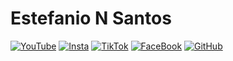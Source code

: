# Estefanio N Santos

 [![YouTube](https://estefanions.github.io/asset/image/social-network/youtube-b-32.png)](https://bit.ly/yt-ens)
 [![Insta](https://estefanions.github.io/asset/image/social-network/instagram-b-32.png)](http://bit.ly/insta-ens)
 [![TikTok](https://estefanions.github.io/asset/image/social-network/tiktok-b-32.png)](http://bit.ly/tk-ens)
 [![FaceBook](https://estefanions.github.io/asset/image/social-network/facebook-b-32.png)](http://bit.ly/fb-ens)
 [![GitHub](https://estefanions.github.io/asset/image/social-network/github-b-32.png)](http://bit.ly/gh-ens)

